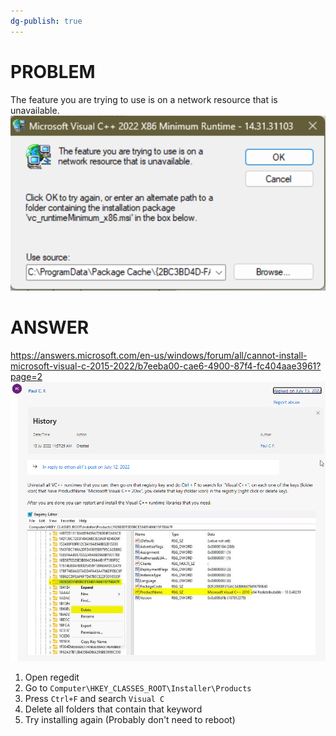 ```yaml
---
dg-publish: true
---
```


# PROBLEM

The feature you are trying to use is on a network resource that is unavailable.  
![](attachments/vc1.png)

# ANSWER

https://answers.microsoft.com/en-us/windows/forum/all/cannot-install-microsoft-visual-c-2015-2022/b7eeba00-cae6-4900-87f4-fc404aae3961?page=2  
![](attachments/vc2.png)
1. Open regedit
2. Go to `Computer\HKEY_CLASSES_ROOT\Installer\Products`
3. Press `Ctrl+F` and search `Visual C`
4. Delete all folders that contain that keyword
5. Try installing again (Probably don't need to reboot)
